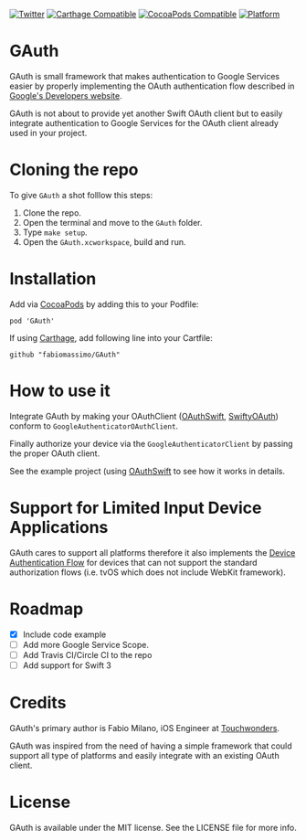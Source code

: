 [![Twitter](https://img.shields.io/badge/twitter-@iamfabiomilano-blue.svg?style=flat)](http://twitter.com/iamfabiomilano)
[![Carthage Compatible](https://img.shields.io/badge/Carthage-compatible-4BC51D.svg?style=flat)](https://github.com/Carthage/Carthage)
[![CocoaPods Compatible](https://img.shields.io/cocoapods/v/GAuth.svg)](https://img.shields.io/cocoapods/v/GAuth.svg)
[![Platform](https://img.shields.io/cocoapods/p/GAuth.svg?style=flat)](http://cocoadocs.org/docsets/GAuth)

# GAuth

GAuth is small framework that makes authentication to Google Services easier by properly implementing the OAuth authentication flow described in [Google's Developers website](https://developers.google.com/identity/protocols/OAuth2InstalledApp).

GAuth is not about to provide yet another Swift OAuth client but to easily integrate authentication to Google Services for the OAuth client already used in your project. 

# Cloning the repo 
To give `GAuth` a shot folllow this 	steps:

1. Clone the repo.
2. Open the terminal and move to the `GAuth` folder.
3. Type `make setup`.
4. Open the `GAuth.xcworkspace`, build and run.

# Installation

Add via [CocoaPods](https://cocoapods.org/) by adding this to your Podfile:

```
pod 'GAuth'
```

If using [Carthage](https://github.com/Carthage/Carthage), add following line into your Cartfile:

```
github "fabiomassimo/GAuth"
```

# How to use it

Integrate GAuth by making your OAuthClient ([OAuthSwift](https://github.com/OAuthSwift/OAuthSwift), [SwiftyOAuth](https://github.com/delba/SwiftyOAuth)) conform to `GoogleAuthenticatorOAuthClient`.

Finally authorize your device via the `GoogleAuthenticatorClient` by passing the proper OAuth client. 

See the example project (using [OAuthSwift](https://github.com/OAuthSwift/OAuthSwift) to see how it works in details.

# Support for Limited Input Device Applications

GAuth cares to support all platforms therefore it also implements the [Device Authentication Flow](https://tools.ietf.org/html/draft-ietf-oauth-v2-01#section-3.5.3) for devices that can not support the standard authorization flows (i.e. tvOS which does not include WebKit framework). 

# Roadmap

- [x] Include code example
- [ ] Add more Google Service Scope.
- [ ] Add Travis CI/Circle CI to the repo
- [ ] Add support for Swift 3

# Credits

GAuth's primary author is Fabio Milano, iOS Engineer at [Touchwonders](http://www.touchwonders.com).

GAuth was inspired from the need of having a simple framework that could support all type of platforms and easily integrate with an existing OAuth client.

# License

GAuth is available under the MIT license. See the LICENSE file for more info.